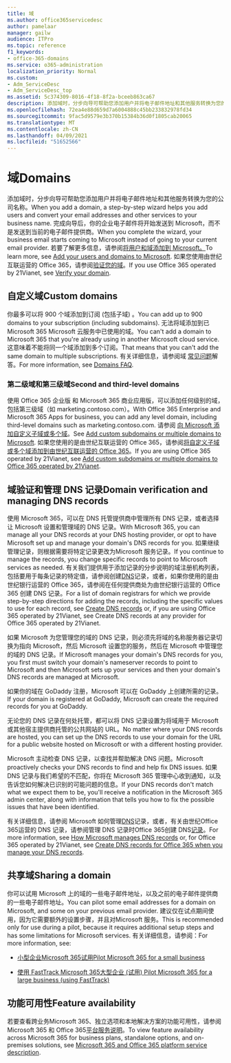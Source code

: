 ```yaml
---
title: 域
ms.author: office365servicedesc
author: pamelaar
manager: gailw
audience: ITPro
ms.topic: reference
f1_keywords:
- office-365-domains
ms.service: o365-administration
localization_priority: Normal
ms.custom:
- Adm_ServiceDesc
- Adm_ServiceDesc_top
ms.assetid: 5c374309-8016-4f18-8f2a-bceeb863ca67
description: 添加域时，分步向导可帮助您添加用户并将电子邮件地址和其他服务转换为您的公司名称。 完成向导后，你的企业电子邮件将开始发送到 Microsoft，而不是发送到当前的电子邮件提供商。 若要了解更多信息，请参阅将用户和域添加到 Microsoft。 如果您使用由世纪互联运营的 Office 365，请参阅验证您的域。
ms.openlocfilehash: 72ea4e88d659d7a6004888c45bb233832978fd34
ms.sourcegitcommit: 9fac5d9579e3b370b15384b36d0f1805cab20065
ms.translationtype: MT
ms.contentlocale: zh-CN
ms.lasthandoff: 04/09/2021
ms.locfileid: "51652566"
---
```

# <a name="domains"></a><span data-ttu-id="275e4-106">域</span><span class="sxs-lookup"><span data-stu-id="275e4-106">Domains</span></span>

<span data-ttu-id="275e4-107">添加域时，分步向导可帮助您添加用户并将电子邮件地址和其他服务转换为您的公司名称。</span><span class="sxs-lookup"><span data-stu-id="275e4-107">When you add a domain, a step-by-step wizard helps you add users and convert your email addresses and other services to your business name.</span></span> <span data-ttu-id="275e4-108">完成向导后，你的企业电子邮件将开始发送到 Microsoft，而不是发送到当前的电子邮件提供商。</span><span class="sxs-lookup"><span data-stu-id="275e4-108">When you complete the wizard, your business email starts coming to Microsoft instead of going to your current email provider.</span></span> <span data-ttu-id="275e4-109">若要了解更多信息，请参阅[将用户和域添加到 Microsoft。](https://support.office.com/article/6383f56d-3d09-4dcb-9b41-b5f5a5efd611)</span><span class="sxs-lookup"><span data-stu-id="275e4-109">To learn more, see [Add your users and domains to Microsoft](https://support.office.com/article/6383f56d-3d09-4dcb-9b41-b5f5a5efd611).</span></span> <span data-ttu-id="275e4-110">如果您使用由世纪互联运营的 Office 365，请参阅[验证您的域](/office365/admin/setup/add-domain)。</span><span class="sxs-lookup"><span data-stu-id="275e4-110">If you use Office 365 operated by 21Vianet, see [Verify your domain](/office365/admin/setup/add-domain).</span></span>
  
## <a name="custom-domains"></a><span data-ttu-id="275e4-111">自定义域</span><span class="sxs-lookup"><span data-stu-id="275e4-111">Custom domains</span></span>

<span data-ttu-id="275e4-112">你最多可以将 900 个域添加到订阅 (包括子域) 。</span><span class="sxs-lookup"><span data-stu-id="275e4-112">You can add up to 900 domains to your subscription (including subdomains).</span></span> <span data-ttu-id="275e4-113">无法将域添加到已Microsoft 365 Microsoft 云服务中已使用的域。</span><span class="sxs-lookup"><span data-stu-id="275e4-113">You can't add a domain to Microsoft 365 that you're already using in another Microsoft cloud service.</span></span> <span data-ttu-id="275e4-114">这意味着不能将同一个域添加到多个订阅。</span><span class="sxs-lookup"><span data-stu-id="275e4-114">That means that you can't add the same domain to multiple subscriptions.</span></span> <span data-ttu-id="275e4-115">有关详细信息，请参阅域 [常见问题](https://support.office.com/article/Domains-FAQ-1272bad0-4bd4-4796-8005-67d6fb3afc5a)解答。</span><span class="sxs-lookup"><span data-stu-id="275e4-115">For more information, see [Domains FAQ](https://support.office.com/article/Domains-FAQ-1272bad0-4bd4-4796-8005-67d6fb3afc5a).</span></span>
  
### <a name="second-and-third-level-domains"></a><span data-ttu-id="275e4-116">第二级域和第三级域</span><span class="sxs-lookup"><span data-stu-id="275e4-116">Second and third-level domains</span></span>

<span data-ttu-id="275e4-117">使用 Office 365 企业版 和 Microsoft 365 商业应用版，可以添加任何级别的域，包括第三级域（如 marketing.contoso.com）。</span><span class="sxs-lookup"><span data-stu-id="275e4-117">With Office 365 Enterprise and Microsoft 365 Apps for business, you can add any level domain, including third-level domains such as marketing.contoso.com.</span></span> <span data-ttu-id="275e4-118">请参阅 [向 Microsoft 添加自定义子域或多个域](/office365/admin/setup/domains-faq)。</span><span class="sxs-lookup"><span data-stu-id="275e4-118">See [Add custom subdomains or multiple domains to Microsoft](/office365/admin/setup/domains-faq).</span></span> <span data-ttu-id="275e4-119">如果您使用的是由世纪互联运营的 Office 365，请参阅[将自定义子域或多个域添加到由世纪互联运营的 Office 365](/office365/admin/setup/domains-faq)。</span><span class="sxs-lookup"><span data-stu-id="275e4-119">If you are using Office 365 operated by 21Vianet, see [Add custom subdomains or multiple domains to Office 365 operated by 21Vianet](/office365/admin/setup/domains-faq).</span></span>
  
## <a name="domain-verification-and-managing-dns-records"></a><span data-ttu-id="275e4-120">域验证和管理 DNS 记录</span><span class="sxs-lookup"><span data-stu-id="275e4-120">Domain verification and managing DNS records</span></span>

<span data-ttu-id="275e4-121">使用 Microsoft 365，可以在 DNS 托管提供商中管理所有 DNS 记录，或者选择让 Microsoft 设置和管理域的 DNS 记录。</span><span class="sxs-lookup"><span data-stu-id="275e4-121">With Microsoft 365, you can manage all your DNS records at your DNS hosting provider, or opt to have Microsoft set up and manage your domain's DNS records for you.</span></span> <span data-ttu-id="275e4-122">如果继续管理记录，则根据需要将特定记录更改为Microsoft 服务记录。</span><span class="sxs-lookup"><span data-stu-id="275e4-122">If you continue to manage the records, you change specific records to point to Microsoft services as needed.</span></span> <span data-ttu-id="275e4-123">有关我们提供用于添加记录的分步说明的域注册机构列表，包括要用于每条记录的特定值，请参阅创建[DNS](/office365/admin/get-help-with-domains/create-dns-records-at-any-dns-hosting-provider)记录，或者，如果你使用的是由世纪银行运营的 Office 365，请参阅在任何提供商处为由世纪银行运营的 Office 365 创建 DNS 记录。</span><span class="sxs-lookup"><span data-stu-id="275e4-123">For a list of domain registrars for which we provide step-by-step directions for adding the records, including the specific values to use for each record, see [Create DNS records](/office365/admin/get-help-with-domains/create-dns-records-at-any-dns-hosting-provider) or, if you are using Office 365 operated by 21Vianet, see Create DNS records at any provider for Office 365 operated by 21Vianet.</span></span> 
  
<span data-ttu-id="275e4-124">如果 Microsoft 为您管理您的域的 DNS 记录，则必须先将域的名称服务器记录切换为指向 Microsoft，然后 Microsoft 设置您的服务，然后在 Microsoft 中管理您的域的 DNS 记录。</span><span class="sxs-lookup"><span data-stu-id="275e4-124">If Microsoft manages your domain's DNS records for you, you first must switch your domain's nameserver records to point to Microsoft and then Microsoft sets up your services and then your domain's DNS records are managed at Microsoft.</span></span>
  
<span data-ttu-id="275e4-125">如果你的域在 GoDaddy 注册，Microsoft 可以在 GoDaddy 上创建所需的记录。</span><span class="sxs-lookup"><span data-stu-id="275e4-125">If your domain is registered at GoDaddy, Microsoft can create the required records for you at GoDaddy.</span></span> 
  
<span data-ttu-id="275e4-126">无论您的 DNS 记录在何处托管，都可以将 DNS 记录设置为将域用于 Microsoft 或其他宿主提供商托管的公共网站的 URL。</span><span class="sxs-lookup"><span data-stu-id="275e4-126">No matter where your DNS records are hosted, you can set up the DNS records to use your domain for the URL for a public website hosted on Microsoft or with a different hosting provider.</span></span> 
  
<span data-ttu-id="275e4-127">Microsoft 主动检查 DNS 记录，以查找并帮助解决 DNS 问题。</span><span class="sxs-lookup"><span data-stu-id="275e4-127">Microsoft proactively checks your DNS records to find and help fix DNS issues.</span></span> <span data-ttu-id="275e4-128">如果 DNS 记录与我们希望的不匹配，你将在 Microsoft 365 管理中心收到通知，以及告诉您如何解决已识别的可能问题的信息。</span><span class="sxs-lookup"><span data-stu-id="275e4-128">If your DNS records don't match what we expect them to be, you'll receive a notification in the Microsoft 365 admin center, along with information that tells you how to fix the possible issues that have been identified.</span></span>
  
<span data-ttu-id="275e4-129">有关详细信息，请参阅 Microsoft 如何管理[DNS](/office365/admin/setup/domains-faq)记录，或者，有关由世纪Office 365运营的 DNS 记录，请参阅管理 DNS 记录时Office 365创建 DNS[记录](/office365/admin/services-in-china/create-dns-records-when-you-manage-your-dns-records)。</span><span class="sxs-lookup"><span data-stu-id="275e4-129">For more information, see [How Microsoft manages DNS records](/office365/admin/setup/domains-faq) or, for Office 365 operated by 21Vianet, see [Create DNS records for Office 365 when you manage your DNS records](/office365/admin/services-in-china/create-dns-records-when-you-manage-your-dns-records).</span></span>
  
## <a name="sharing-a-domain"></a><span data-ttu-id="275e4-130">共享域</span><span class="sxs-lookup"><span data-stu-id="275e4-130">Sharing a domain</span></span>

<span data-ttu-id="275e4-131">你可以试用 Microsoft 上的域的一些电子邮件地址，以及之前的电子邮件提供商的一些电子邮件地址。</span><span class="sxs-lookup"><span data-stu-id="275e4-131">You can pilot some email addresses for a domain on Microsoft, and some on your previous email provider.</span></span> <span data-ttu-id="275e4-132">建议仅在试点期间使用，因为它需要额外的设置步骤，并且对Microsoft 服务。</span><span class="sxs-lookup"><span data-stu-id="275e4-132">This is recommended only for use during a pilot, because it requires additional setup steps and has some limitations for Microsoft services.</span></span> <span data-ttu-id="275e4-133">有关详细信息，请参阅：</span><span class="sxs-lookup"><span data-stu-id="275e4-133">For more information, see:</span></span>
  
- [<span data-ttu-id="275e4-134">小型企业Microsoft 365试用</span><span class="sxs-lookup"><span data-stu-id="275e4-134">Pilot Microsoft 365 for a small business</span></span>](https://support.office.com/article/39cee536-6a03-40cf-b9c1-f301bb6001d7)
    
- [<span data-ttu-id="275e4-135">使用 FastTrack Microsoft 365大型企业 (试用) </span><span class="sxs-lookup"><span data-stu-id="275e4-135">Pilot Microsoft 365 for a large business (using FastTrack)</span></span>](https://fasttrack.office.com/onboard)
    
## <a name="feature-availability"></a><span data-ttu-id="275e4-136">功能可用性</span><span class="sxs-lookup"><span data-stu-id="275e4-136">Feature availability</span></span>

<span data-ttu-id="275e4-137">若要查看跨业务Microsoft 365、独立选项和本地解决方案的功能可用性，请参阅 Microsoft 365 和 Office 365[平台服务说明](office-365-platform-service-description.md)。</span><span class="sxs-lookup"><span data-stu-id="275e4-137">To view feature availability across Microsoft 365 for business plans, standalone options, and on-premises solutions, see [Microsoft 365 and Office 365 platform service description](office-365-platform-service-description.md).</span></span>
